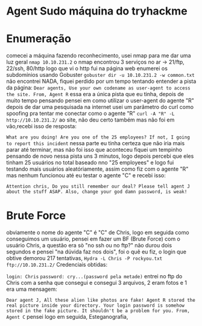 # Agent Sudo máquina do tryhackme

# Enumeração
comecei a máquina fazendo reconhecimento, usei nmap para me dar uma luz geral ```nmap 10.10.231.2```
o nmap encontrou 3 serviços no ar -> 21/ftp, 22/ssh, 80/http logo que vi o http fui na página web 
enumerei os subdomínios usando Gobuster ```gobuster dir -u 10.10.231.2 -w common.txt```
não encontrei NADA, fiquei perdido por um tempo tentando entender a pista da página: ```Dear agents,
Use your own codename as user-agent to access the site. From, Agent R```
essa era a única pista que eu tinha, depois de muito tempo pensando pensei em como utilizar o user-agent
do agente "R" depois de dar uma pesquisada na internet usei um parâmetro do curl como spoofing pra tentar
me conectar como o agente "R" ```curl -A "R" -L http://10.10.231.2/``` ao site, não deu certo também mas não foi em vão,recebi isso de resposta: 

```What are you doing! Are you one of the 25 employees? If not, I going to report this incident```
nessa parte eu tinha certeza que não iria mais parar até terminar, mas não foi isso que aconteceu
fiquei um tempinho pensando de novo nessa pista uns 3 minutos, logo depois percebi que eles tinham 25 usuários no total baseado nno "25 employees"
e logo fui testando mais usuários aleatóriamente, assim como fiz com o agente "R" mas nenhum funcionou até eu testar o agente "C" e recebi isso:

```Attention chris, Do you still remember our deal? Please tell agent J about the stuff ASAP. Also, change your god damn password, is weak!```
# Brute Force
obviamente o nome do agente "C" é "C" de Chris, logo em seguida como conseguimos um usuário, pensei em fazer um BF (Brute Force) com o usuário Chris,
a questão era sò "no ssh ou no ftp?" não durou dois segundos e pensei "na dúvida faz nos dois", foi o quê eu fiz, o login que obtive demorou 217 tentativas,
```Hydra -L Chris -P rockyou.txt ftp://10.10.231.2/``` Credenciais obtidas:

```login: Chris``` ```password: cry...(password pela metade)```
entrei no ftp do Chris com a senha que consegui e consegui 3 arquivos, 2 eram fotos e 1 era uma mensagem:

```Dear agent J, All these alien like photos are fake! Agent R stored the real picture inside your directory. Your login password is somehow stored in the fake picture. It shouldn't be a problem for you. From, Agent C```
pensei logo em seguida, Esteganografia, 
